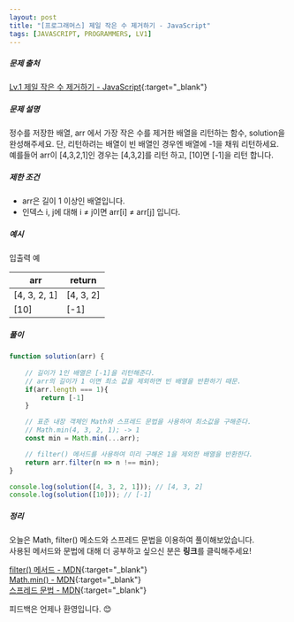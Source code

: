 ```yaml
---
layout: post
title: "[프로그래머스] 제일 작은 수 제거하기 - JavaScript"
tags: [JAVASCRIPT, PROGRAMMERS, LV1]
---
```

##### 문제 출처
[Lv.1 제일 작은 수 제거하기 - JavaScript](https://programmers.co.kr/learn/courses/30/lessons/12935?language=javascript){:target="_blank"}

##### 문제 설명
정수를 저장한 배열, arr 에서 가장 작은 수를 제거한 배열을 리턴하는 함수, solution을 완성해주세요. 단, 리턴하려는 배열이 빈 배열인 경우엔 배열에 -1을 채워 리턴하세요. 예를들어 arr이 [4,3,2,1]인 경우는 [4,3,2]를 리턴 하고, [10]면 [-1]을 리턴 합니다.

##### 제한 조건
* arr은 길이 1 이상인 배열입니다.
* 인덱스 i, j에 대해 i ≠ j이면 arr[i] ≠ arr[j] 입니다.

##### 예시
입출력 예

|arr|return|
|---|---|
|[4, 3, 2, 1]|[4, 3, 2]|
|[10]|[-1]|

##### 풀이
```javascript
function solution(arr) {
    
    // 길이가 1인 배열은 [-1]을 리턴해준다.
    // arr의 길이가 1 이면 최소 값을 제외하면 빈 배열을 반환하기 때문.
    if(arr.length === 1){
        return [-1]
    }

    // 표준 내장 객체인 Math와 스프레드 문법을 사용하여 최소값을 구해준다.
    // Math.min(4, 3, 2, 1); -> 1
    const min = Math.min(...arr);

    // filter() 메서드를 사용하여 미리 구해온 1을 제외한 배열을 반환한다.
    return arr.filter(n => n !== min);
}

console.log(solution([4, 3, 2, 1])); // [4, 3, 2]
console.log(solution([10])); // [-1]
```

##### 정리
오늘은 Math, filter() 메소드와 스프레드 문법을 이용하여 풀이해보았습니다.<br />
사용된 메서드와 문법에 대해 더 공부하고 싶으신 분은 **링크**를 클릭해주세요!

[filter() 메서드 - MDN](https://developer.mozilla.org/ko/docs/Web/JavaScript/Reference/Global_Objects/Array/filter){:target="_blank"} <br />
[Math.min() - MDN](https://developer.mozilla.org/ko/docs/Web/JavaScript/Reference/Global_Objects/Math/min){:target="_blank"} <br />
[스프레드 문법 - MDN](https://developer.mozilla.org/ko/docs/Web/JavaScript/Reference/Operators/Spread_syntax){:target="_blank"}

피드백은 언제나 환영입니다. 😊